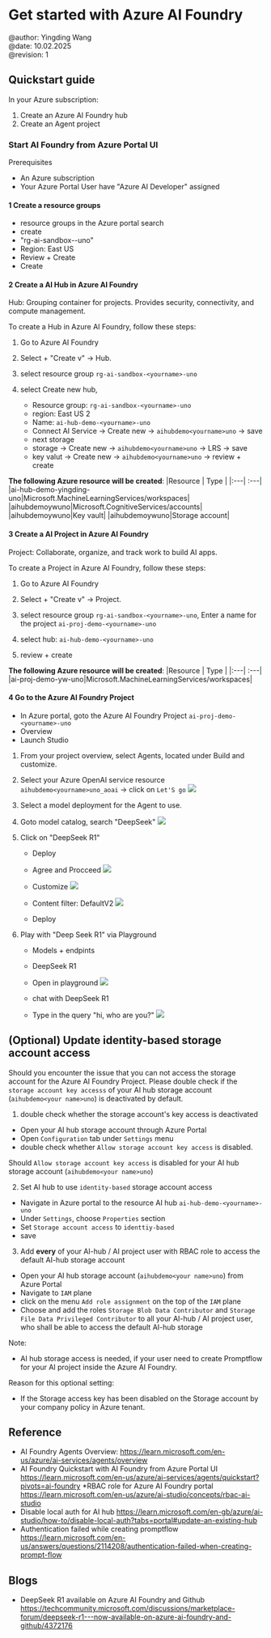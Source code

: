 # Get started with Azure AI Foundry

@author: Yingding Wang\
@date: 10.02.2025\
@revision: 1

## Quickstart guide

In your Azure subscription:
1. Create an Azure AI Foundry hub
2. Create an Agent project

### Start AI Foundry from Azure Portal UI

Prerequisites
* An Azure subscription
* Your Azure Portal User have "Azure AI Developer" assigned

#### 1 Create a resource groups
* resource groups in the Azure portal search
* create
* "rg-ai-sandbox-<yourname>-uno"
* Region: East US
* Review + Create
* Create

#### 2 Create a AI Hub in Azure AI Foundry
Hub: Grouping container for projects. Provides security, connectivity, and compute management.

To create a Hub in Azure AI Foundry, follow these steps:

1. Go to Azure AI Foundry

2. Select + "Create v" -> Hub.

3. select resource group `rg-ai-sandbox-<yourname>-uno`

4. select Create new hub, 
    * Resource group: `rg-ai-sandbox-<yourname>-uno`
    * region: East US 2
    * Name: `ai-hub-demo-<yourname>-uno`
    * Connect AI Service -> Create new -> `aihubdemo<yourname>uno` -> save
    * next storage
    * storage -> Create new -> `aihubdemo<yourname>uno` -> LRS -> save
    * key valut -> Create new -> `aihubdemo<yourname>uno`
    -> review + create

**The following Azure resource will be created**:
|Resource | Type |
|:---| :---|
|ai-hub-demo-yingding-uno|Microsoft.MachineLearningServices/workspaces|
|aihubdemoywuno|Microsoft.CognitiveServices/accounts|
|aihubdemoywuno|Key vault|
|aihubdemoywuno|Storage account|

#### 3 Create a AI Project in Azure AI Foundry
Project: Collaborate, organize, and track work to build AI apps.

To create a Project in Azure AI Foundry, follow these steps:

1. Go to Azure AI Foundry

2. Select + "Create v" -> Project.

3. select resource group `rg-ai-sandbox-<yourname>-uno`, Enter a name for the project `ai-proj-demo-<yourname>-uno` 

4. select hub: `ai-hub-demo-<yourname>-uno`

5. review + create


**The following Azure resource will be created**:
|Resource | Type |
|:---| :---|
|ai-proj-demo-yw-uno|Microsoft.MachineLearningServices/workspaces|


#### 4 Go to the Azure AI Foundry Project
* In Azure portal, goto the Azure AI Foundry Project `ai-proj-demo-<yourname>-uno`  
* Overview
* Launch Studio

1. From your project overview, select Agents, located under Build and customize.

2. Select your Azure OpenAI service resource `aihubdemo<yourname>uno_aoai` -> click on `Let'S go`
![](imgs/agent_aoai_svc_resource.png)

3. Select a model deployment for the Agent to use.

4. Goto model catalog, search "DeepSeek"
![](imgs/model_catalog_deep_seek.png)

5. Click on "DeepSeek R1"
    * Deploy
    * Agree and Procceed
  ![](imgs/deepseek_deploy_1.png)

    * Customize 
    ![](imgs/deepseek_deploy_2.png)

    * Content filter: DefaultV2
    ![](imgs/deepseek_deploy_3.png)
    * Deploy


6. Play with "Deep Seek R1" via Playground

    * Models + endpints
    * DeepSeek R1
    * Open in playground
    ![](imgs/playground_deepseek_1.png)
   
    * chat with DeepSeek R1 
    * Type in the query "hi, who are you?"
    ![](imgs/playground_deepseek_2.png)
   

## (Optional) Update identity-based storage account access

Should you encounter the issue that you can not access the storage account for  the Azure AI Foundry Project. Please double check if the `storage account key accesss` of your AI hub storage account (`aihubdemo<your name>uno`) is deactivated by default.

1. double check whether the storage account's key access is deactivated
* Open your AI hub storage account through Azure Portal
* Open `Configuration` tab under `Settings` menu
* double check whether `Allow storage account key access` is disabled.

Should `Allow storage account key access` is disabled for your AI hub storage account  (`aihubdemo<your name>uno`)

2. Set AI hub to use `identity-based` storage account access
* Navigate in Azure portal to the resource AI hub `ai-hub-demo-<yourname>-uno`
* Under `Settings`, choose `Properties` section
* Set `Storage account access` to `identtiy-based`
* save

3. Add **every** of your AI-hub / AI project user with RBAC role to access the default AI-hub storage account
* Open your AI hub storage account (`aihubdemo<your name>uno`) from Azure Portal
* Navigate to `IAM` plane
* click on the menu `Add role assignment` on the top of the `IAM` plane
* Choose and add the roles `Storage Blob Data Contributor` and `Storage File Data Privileged Contributor` to all your AI-hub / AI project user, who shall be able to access the default AI-hub storage

Note:
* AI hub storage access is needed, if your user need to create Promptflow for your AI project inside the Azure AI Foundry.

Reason for this optional setting:
* If the Storage access key has been disabled on the Storage account by your company policy in Azure tenant.


## Reference

* AI Foundry Agents Overview: https://learn.microsoft.com/en-us/azure/ai-services/agents/overview
* AI Foundry Quickstart with AI Foundry from Azure Portal UI https://learn.microsoft.com/en-us/azure/ai-services/agents/quickstart?pivots=ai-foundry
*RBAC role for Azure AI Foundry portal https://learn.microsoft.com/en-us/azure/ai-studio/concepts/rbac-ai-studio
* Disable local auth for AI hub https://learn.microsoft.com/en-gb/azure/ai-studio/how-to/disable-local-auth?tabs=portal#update-an-existing-hub
* Authentication failed while creating promptflow https://learn.microsoft.com/en-us/answers/questions/2114208/authentication-failed-when-creating-prompt-flow

## Blogs
* DeepSeek R1 available on Azure AI Foundry and Github https://techcommunity.microsoft.com/discussions/marketplace-forum/deepseek-r1---now-available-on-azure-ai-foundry-and-github/4372176



